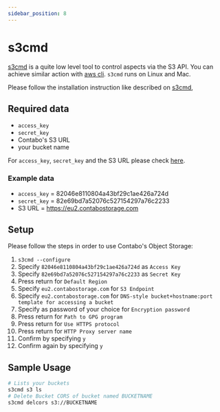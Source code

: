 ```yaml
---
sidebar_position: 8
---
```


# s3cmd

[s3cmd](https://s3tools.org/s3cmd) is a quite low level tool to control aspects via the S3 API. You can achieve similar action with [aws cli](/docs/Object-Storage/Tools/aws-cli). `s3cmd` runs on Linux and Mac.

Please follow the installation instruction like described on [s3cmd](https://s3tools.org/s3cmd),

## Required data

* `access_key`
* `secret_key`
* Contabo's S3 URL
* your bucket name

For `access_key`, `secret_key` and the S3 URL please check [here](/docs/Object-Storage/s3-connection-settings).

### Example data

* `access_key` = 82046e8110804a43bf29c1ae426a724d
* `secret_key` = 82e69bd7a52076c527154297a76c2233
* S3 URL = https://eu2.contabostorage.com

## Setup

Please follow the steps in order to use Contabo's Object Storage:

1. `s3cmd --configure`
2. Specify `82046e8110804a43bf29c1ae426a724d` as `Access Key`
3. Specify `82e69bd7a52076c527154297a76c2233` as `Secret Key`
4. Press return for `Default Region`
5. Specify `eu2.contabostorage.com` for `S3 Endpoint`
6. Specify `eu2.contabostorage.com` for `DNS-style bucket+hostname:port template for accessing a bucket`
7. Specify as password of your choice for `Encryption password`
8. Press return for `Path to GPG program`
9. Press return for `Use HTTPS protocol`
10. Press return for `HTTP Proxy server name`
11. Confirm by specifying `y`
12. Confirm again by specifying `y`

## Sample Usage

```bash
# Lists your buckets
s3cmd s3 ls
# Delete Bucket CORS of bucket named BUCKETNAME
s3cmd delcors s3://BUCKETNAME
```
